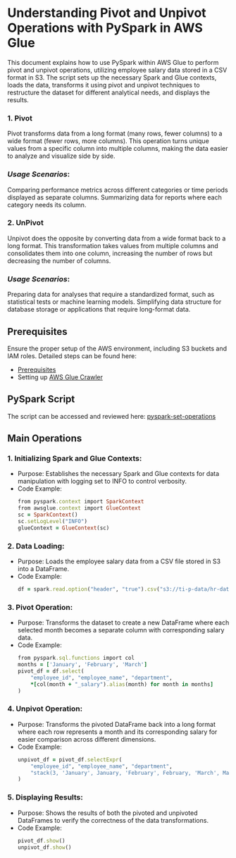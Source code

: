 # Understanding Pivot and Unpivot Operations with PySpark in AWS Glue

This document explains how to use PySpark within AWS Glue to perform pivot and unpivot operations, utilizing employee salary data stored in a CSV format in S3. The script sets up the necessary Spark and Glue contexts, loads the data, transforms it using pivot and unpivot techniques to restructure the dataset for different analytical needs, and displays the results.

### 1. Pivot 
Pivot transforms data from a long format (many rows, fewer columns) to a wide format (fewer rows, more columns). This operation turns unique values from a specific column into multiple columns, making the data easier to analyze and visualize side by side.

### *Usage Scenarios*:

Comparing performance metrics across different categories or time periods displayed as separate columns.
Summarizing data for reports where each category needs its column.

### 2. UnPivot
Unpivot does the opposite by converting data from a wide format back to a long format. This transformation takes values from multiple columns and consolidates them into one column, increasing the number of rows but decreasing the number of columns.

### *Usage Scenarios*:

Preparing data for analyses that require a standardized format, such as statistical tests or machine learning models.
Simplifying data structure for database storage or applications that require long-format data.

## Prerequisites

Ensure the proper setup of the AWS environment, including S3 buckets and IAM roles. Detailed steps can be found here:

* [Prerequisites](/prerequisites.md)
* Setting up [AWS Glue Crawler](/aws-glue-crawler.md)

##  PySpark Script 
The script can be accessed and reviewed here:
[pyspark-set-operations](../glue-code/ti-pyspark-pivot-unpivot.py)

## Main Operations

### 1. Initializing Spark and Glue Contexts:
* Purpose: Establishes the necessary Spark and Glue contexts for data manipulation with logging set to INFO to control verbosity.
* Code Example:
  ```ruby
  from pyspark.context import SparkContext
  from awsglue.context import GlueContext
  sc = SparkContext()
  sc.setLogLevel("INFO")
  glueContext = GlueContext(sc)
  ```
### 2. Data Loading:
* Purpose: Loads the employee salary data from a CSV file stored in S3 into a DataFrame.
* Code Example:
  ```ruby
  df = spark.read.option("header", "true").csv("s3://ti-p-data/hr-data/employee_dept/")
  ```
### 3. Pivot Operation:
* Purpose: Transforms the dataset to create a new DataFrame where each selected month becomes a separate column with corresponding salary data.
* Code Example:
  ```ruby
  from pyspark.sql.functions import col
  months = ['January', 'February', 'March']
  pivot_df = df.select(
      "employee_id", "employee_name", "department",
      *[col(month + "_salary").alias(month) for month in months]
  )
  ```
### 4. Unpivot Operation:
* Purpose: Transforms the pivoted DataFrame back into a long format where each row represents a month and its corresponding salary for easier comparison across different dimensions.
* Code Example:
  ```ruby
  unpivot_df = pivot_df.selectExpr(
      "employee_id", "employee_name", "department",
      "stack(3, 'January', January, 'February', February, 'March', March) as (month, salary)"
  )
  ```
### 5. Displaying Results:
* Purpose: Shows the results of both the pivoted and unpivoted DataFrames to verify the correctness of the data transformations.
* Code Example:
  ```ruby
  pivot_df.show()
  unpivot_df.show()
  ```

